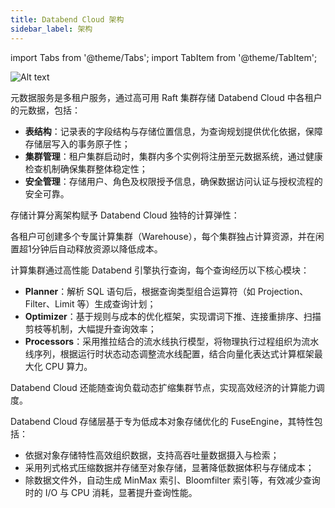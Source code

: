```yaml
---
title: Databend Cloud 架构
sidebar_label: 架构
---
```


import Tabs from '@theme/Tabs';
import TabItem from '@theme/TabItem';

![Alt text](@site/static/img/documents/overview/2.png)

<Tabs groupId="databendlay">
<TabItem value="Meta-Service Layer" label="元数据服务层">

元数据服务是多租户服务，通过高可用 Raft 集群存储 Databend Cloud 中各租户的元数据，包括：

- **表结构**：记录表的字段结构与存储位置信息，为查询规划提供优化依据，保障存储层写入的事务原子性；
- **集群管理**：租户集群启动时，集群内多个实例将注册至元数据系统，通过健康检查机制确保集群整体稳定性；
- **安全管理**：存储用户、角色及权限授予信息，确保数据访问认证与授权流程的安全可靠。

</TabItem>
<TabItem value="Compute Layer" label="计算层">

存储计算分离架构赋予 Databend Cloud 独特的计算弹性：

各租户可创建多个专属计算集群（Warehouse），每个集群独占计算资源，并在闲置超1分钟后自动释放资源以降低成本。

计算集群通过高性能 Databend 引擎执行查询，每个查询经历以下核心模块：

- **Planner**：解析 SQL 语句后，根据查询类型组合运算符（如 Projection、Filter、Limit 等）生成查询计划；
- **Optimizer**：基于规则与成本的优化框架，实现谓词下推、连接重排序、扫描剪枝等机制，大幅提升查询效率；
- **Processors**：采用推拉结合的流水线执行模型，将物理执行过程组织为流水线序列，根据运行时状态动态调整流水线配置，结合向量化表达式计算框架最大化 CPU 算力。

Databend Cloud 还能随查询负载动态扩缩集群节点，实现高效经济的计算能力调度。

</TabItem>
<TabItem value="Storage Layer" label="存储层">

Databend Cloud 存储层基于专为低成本对象存储优化的 FuseEngine，其特性包括：

- 依据对象存储特性高效组织数据，支持高吞吐量数据摄入与检索；
- 采用列式格式压缩数据并存储至对象存储，显著降低数据体积与存储成本；
- 除数据文件外，自动生成 MinMax 索引、Bloomfilter 索引等，有效减少查询时的 I/O 与 CPU 消耗，显著提升查询性能。

</TabItem>
</Tabs>
